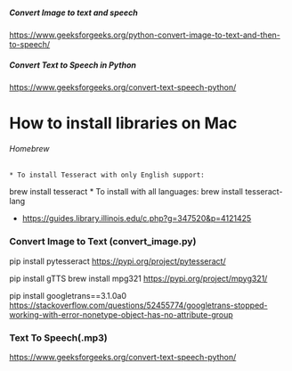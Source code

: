

##### Convert Image to text and speech
https://www.geeksforgeeks.org/python-convert-image-to-text-and-then-to-speech/
##### Convert Text to Speech in Python
https://www.geeksforgeeks.org/convert-text-speech-python/



# How to install libraries on Mac

###### Homebrew

    * To install Tesseract with only English support:
brew install tesseract
    * To install with all languages:
brew install tesseract-lang
- https://guides.library.illinois.edu/c.php?g=347520&p=4121425

### Convert Image to Text (convert_image.py)
pip install pytesseract
https://pypi.org/project/pytesseract/

pip install gTTS
brew install mpg321
https://pypi.org/project/mpyg321/

pip install googletrans==3.1.0a0
https://stackoverflow.com/questions/52455774/googletrans-stopped-working-with-error-nonetype-object-has-no-attribute-group


### Text To Speech(.mp3)
https://www.geeksforgeeks.org/convert-text-speech-python/